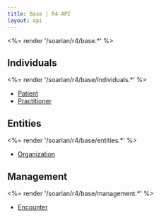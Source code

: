 ```yaml
---
title: Base | R4 API
layout: api
---
```


<%= render '/soarian/r4/base.*' %>

## Individuals
<%= render '/soarian/r4/base/individuals.*' %>

* [Patient](/soarian/r4/base/individuals/patient)
* [Practitioner](/soarian/r4/base/individuals/practitioner)

## Entities
<%= render '/soarian/r4/base/entities.*' %>

* [Organization](/soarian/r4/base/entities/organization)


## Management
<%= render '/soarian/r4/base/management.*' %>

* [Encounter](/soarian/r4/base/management/encounter)
